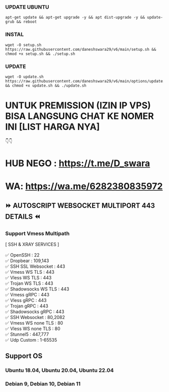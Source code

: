 

### UPDATE UBUNTU 
<pre><code>apt-get update && apt-get upgrade -y && apt dist-upgrade -y && update-grub && reboot</code></pre>


### INSTAL
<pre><code>wget -O setup.sh https://raw.githubusercontent.com/daneshswara29/v6/main/setup.sh && chmod +x setup.sh && ./setup.sh</code></pre>

### UPDATE
<pre><code>wget -O update.sh https://raw.githubusercontent.com/daneshswara29/v6/main/options/update.sh && chmod +x update.sh && ./update.sh</code></pre>

# UNTUK PREMISSION (IZIN IP VPS) BISA LANGSUNG CHAT KE NOMER INI [LIST HARGA NYA] 
👇👇


# HUB NEGO : https://t.me/D_swara

# WA: https://wa.me/6282380835972

## ⏩ AUTOSCRIPT WEBSOCKET MULTIPORT 443 DETAILS ⏪
### Support Vmess Multipath <br> 
[ SSH & XRAY SERVICES ] <br>
<br>
✅ OpenSSH : 22 <br>
✅ Dropbear : 109,143 <br>
✅ SSH SSL Websocket : 443 <br>
✅ Vmess WS TLS : 443 <br>
✅ Vless WS TLS : 443 <br>
✅ Trojan WS TLS : 443 <br>
✅ Shadowsocks WS TLS : 443 <br>
✅ Vmess gRPC : 443 <br>
✅ Vless gRPC : 443 <br>
✅ Trojan gRPC : 443 <br>
✅ Shadowsocks gRPC : 443 <br>
✅ SSH Websocket : 80,2082 <br>
✅ Vmess WS none TLS : 80 <br>
✅ Vless WS none TLS : 80 <br>
✅ Stunnel5 : 447,777 <br>
✅ Udp Custom : 1-65535 <br>

## Support OS
### Ubuntu 18.04, Ubuntu 20.04, Ubuntu 22.04
### Debian 9, Debian 10, Debian 11
